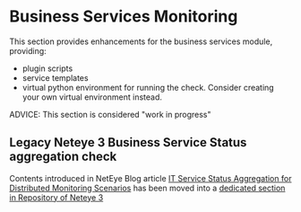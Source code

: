 # Business Services Monitoring

This section provides enhancements for the business services module, providing:
- plugin scripts
- service templates
- virtual python environment for running the check. Consider creating your own virtual environment instead.

ADVICE: This section is considered "work in progress"

## Legacy Neteye 3 Business Service Status aggregation check

Contents introduced in NetEye Blog article [IT Service Status Aggregation for Distributed Monitoring Scenarios](https://www.neteye-blog.com/2018/09/it-service-status-aggregation-for-distributed-monitoring-scenarios/) has been moved into a [dedicated section in Repository of Neteye 3](https://github.com/zampat/neteye3/tree/master/business-services/)

